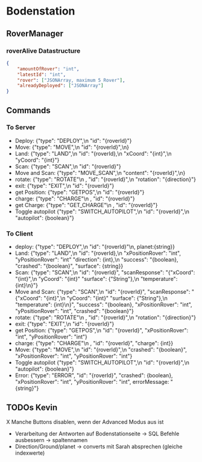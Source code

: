 
# Bodenstation

## RoverManager

### roverAlive Datastructure
```json
{
    "amountOfRover": "int",
    "latestId": "int",
    "rover": ["JSONArray, maximum 5 Rover"],
    "alreadyDeployed": ["JSONArray"]
}
```





## Commands
### To Server
- Deploy: {"type": "DEPLOY",\n "id": "{roverId}"}
- Move: {"type": "MOVE",\n "id": "{roverId}",\n}
- Land: {"type": "LAND",\n "id": "{roverId},\n "xCoord": "{int}",\n "yCoord": "{int}"}
- Scan: {"type": "SCAN",\n "id": "{roverId}"}
- Move and Scan: {"type": "MOVE_SCAN",\n "content": "{roverId}",\n}
- rotate: {"type": "ROTATE"\n , "id": "{roverId}",\n "rotation": "{direction}"}
- exit: {"type": "EXIT",\n "id": "{roverId}"}
- get Position: {"type": "GETPOS",\n "id": "{roverId}"}
- charge: {"type": "CHARGE"\n , "id": "{roverId}"}
- get Charge: {"type": "GET_CHARGE"\n , "id": "{roverId}"}
- Toggle autopilot {"type": "SWITCH_AUTOPILOT",\n "id": "{roverId}",\n "autopilot": {boolean}"}

### To Client
- deploy: {"type": "DEPLOY",\n "id": "{roverId}"\n, planet:{string}}
- Land: {"type": "LAND",\n "id": "{roverId},\n "xPositionRover": "int", "yPositionRover": "int" "direction": {int},\n "success": "{boolean}, "crashed": "{boolean}", "surface": {string}}
- Scan: {"type": "SCAN",\n "id": "{roverId}", "scanResponse": "{"xCoord": "{int}",\n "yCoord": "{int}" "surface": {"String"},\n "temperature": {int}\n}"}
- Move and Scan: {"type": "SCAN",\n "id": "{roverId}", "scanResponse": "{"xCoord": "{int}",\n "yCoord": "{int}" "surface": {"String"},\n "temperature": {int}\n}", "success": "{boolean}, "xPositionRover": "int", "yPositionRover": "int", "crashed": "{boolean}"}
- rotate: {"type": "ROTATE"\n , "id": "{roverId}",\n "rotation": "{direction}"}
- exit: {"type": "EXIT",\n "id": "{roverId}"}
- get Position: {"type": "GETPOS",\n "id": "{roverId}", "xPositionRover": "int", "yPositionRover": "int"}
- charge: {"type": "CHARGE"\n , "id": "{roverId}", "charge": {int}}
- Move: {"type": "MOVE",\n "id": "{roverId}",\n "crashed": "{boolean}", "xPositionRover": "int", "yPositionRover": "int"}
- Toggle autopilot {"type": "SWITCH_AUTOPILOT",\n "id": "{roverId}",\n "autopilot": {boolean}"}
- Error: {"type": "ERROR", "id": "{roverId}", "crashed": {boolean}, "xPositionRover": "int", "yPositionRover": "int", errorMessage: "{string}"}

## TODOs Kevin
X Manche Buttons disablen, wenn der Advanced Modus aus ist 
- Verarbeitung der Antworten auf Bodenstationseite -> SQL Befehle ausbessern -> spaltennamen
- Direction/Ground/planet -> converts mit Sarah absprechen (gleiche indexwerte)


